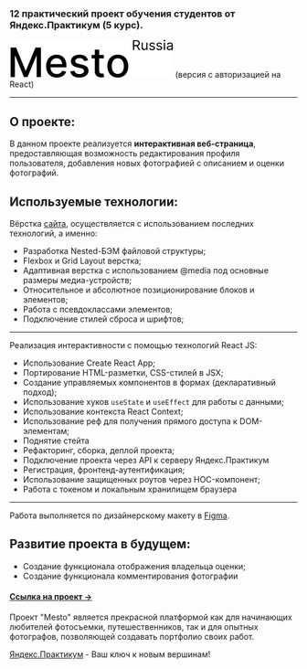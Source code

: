 ### 12 практический проект обучения студентов от Яндекс.Практикум (5 курс).

[![LOGO](src/images/logo-black.svg)](https://kolob-ok.github.io/mesto/ "Проект Яндекса") (версия с авторизацией на React)


__________

## О проекте:

В данном проекте реализуется **интерактивная веб-страница**, предоставляющая возможность редактирования профиля
пользователя, добавления новых фотографией с описанием и оценки фотографий.

## Используемые технологии:

Вёрстка [сайта](https://kolob-ok.github.io/react-mesto-auth/), осуществляется с использованием последних технологий, а именно:

* Разработка Nested-БЭМ файловой структуры;
* Flexbox и Grid Layout верстка;
* Адаптивная верстка с использованием @media под основные размеры медиа-устройств;
* Относительное и абсолютное позиционирование блоков и элементов;
* Работа с псевдоклассами элементов;
* Подключение стилей сброса и шрифтов;
***
Реализация интерактивности с помощью технологий React JS:
- Использование Create React App;
- Портирование HTML-разметки, CSS-стилей в JSX;
- Создание управляемых компонентов в формах (декларативный подход);
- Использование хуков `useState` и `useEffect` для работы с данными;
- Использование контекста React Context;
- Использование реф для получения прямого доступа к DOM-элементам;
- Поднятие стейта
- Рефакторинг, сборка, деплой проекта;
- Подключение проекта через API к серверу Яндекс.Практикум
- Регистрация, фронтенд-аутентификация;
- Использование защищенных роутов через HOC-компонент;
- Работа с токеном и локальным хранилищем браузера

***

Работа выполняется по дизайнерскому макету
в [Figma](https://www.figma.com/file/5H3gsn5lIGPwzBPby9jAOo/JavaScript.-Sprint-12).

## Развитие проекта в будущем:

* Создание функционала отображения владельца оценки;
* Создание функционала комментирования фотографии

#### [Ссылка на проект &rarr;](https://kolob-ok.github.io/react-mesto-auth/ "Проект Яндекса")

Проект "Mesto" является прекрасной платформой как для начинающих любителей фотосъемки, путешественников, так и для
опытных фотографов, позволяющей создавать портфолио своих работ.

[Яндекс.Практикум](https://practicum.yandex.ru "Повернуть ключик к новым вершинам") - Ваш ключ к новым вершинам!
